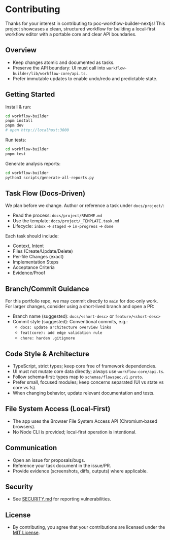 # Contributing

Thanks for your interest in contributing to poc-workflow-builder-nextjs! This project showcases a clean, structured workflow for building a local‑first workflow editor with a portable core and clear API boundaries.

## Overview
- Keep changes atomic and documented as tasks.
- Preserve the API boundary: UI must call into `workflow-builder/lib/workflow-core/api.ts`.
- Prefer immutable updates to enable undo/redo and predictable state.

## Getting Started
Install & run:
```bash
cd workflow-builder
pnpm install
pnpm dev
# open http://localhost:3000
```

Run tests:
```bash
cd workflow-builder
pnpm test
```

Generate analysis reports:
```bash
cd workflow-builder
python3 scripts/generate-all-reports.py
```

## Task Flow (Docs‑Driven)
We plan before we change. Author or reference a task under `docs/project/`:

- Read the process: `docs/project/README.md`
- Use the template: `docs/project/_TEMPLATE.task.md`
- Lifecycle: `inbox` → `staged` → `in‑progress` → `done`

Each task should include:
- Context, Intent
- Files (Create/Update/Delete)
- Per‑file Changes (exact)
- Implementation Steps
- Acceptance Criteria
- Evidence/Proof

## Branch/Commit Guidance
For this portfolio repo, we may commit directly to `main` for doc‑only work. For larger changes, consider using a short‑lived branch and open a PR:
- Branch name (suggested): `docs/<short-desc>` or `feature/<short-desc>`
- Commit style (suggested): Conventional commits, e.g.:
  - `docs: update architecture overview links`
  - `feat(core): add edge validation rule`
  - `chore: harden .gitignore`

## Code Style & Architecture
- TypeScript, strict types; keep core free of framework dependencies.
- UI must not mutate core data directly; always use `workflow-core/api.ts`.
- Follow schema‑first: types map to `schemas/flowspec.v1.proto`.
- Prefer small, focused modules; keep concerns separated (UI vs state vs core vs fs).
- When changing behavior, update relevant documentation and tests.

## File System Access (Local‑First)
- The app uses the Browser File System Access API (Chromium‑based browsers).
- No Node CLI is provided; local‑first operation is intentional.

## Communication
- Open an issue for proposals/bugs.
- Reference your task document in the issue/PR.
- Provide evidence (screenshots, diffs, outputs) where applicable.

## Security
- See [SECURITY.md](./SECURITY.md) for reporting vulnerabilities.

## License
- By contributing, you agree that your contributions are licensed under the [MIT License](./LICENSE).

